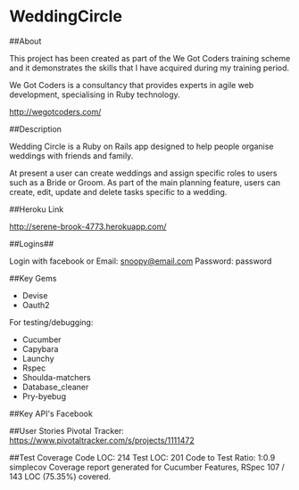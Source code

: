 WeddingCircle
=============
 
##About

This project has been created as part of the We Got Coders training scheme and it demonstrates the skills that I have acquired during my training period.

We Got Coders is a consultancy that provides experts in agile web development, specialising in Ruby technology.

http://wegotcoders.com/

##Description

Wedding Circle is a Ruby on Rails app designed to help people organise weddings with friends and family.

At present a user can create weddings and assign specific roles to users such as a Bride or Groom. As part of the main planning feature, users can create, edit, update and delete tasks specific to a wedding. 

##Heroku Link

http://serene-brook-4773.herokuapp.com/

##Logins## 

Login with facebook or
Email: snoopy@email.com
Password: password

##Key Gems

* Devise
* Oauth2

For testing/debugging:
* Cucumber
* Capybara
* Launchy
* Rspec
* Shoulda-matchers
* Database_cleaner
* Pry-byebug

##Key API's
Facebook

##User Stories
Pivotal Tracker: https://www.pivotaltracker.com/s/projects/1111472

##Test Coverage
Code LOC: 214     Test LOC: 201     Code to Test Ratio: 1:0.9
simplecov Coverage report generated for Cucumber Features, RSpec 107 / 143 LOC (75.35%) covered.


